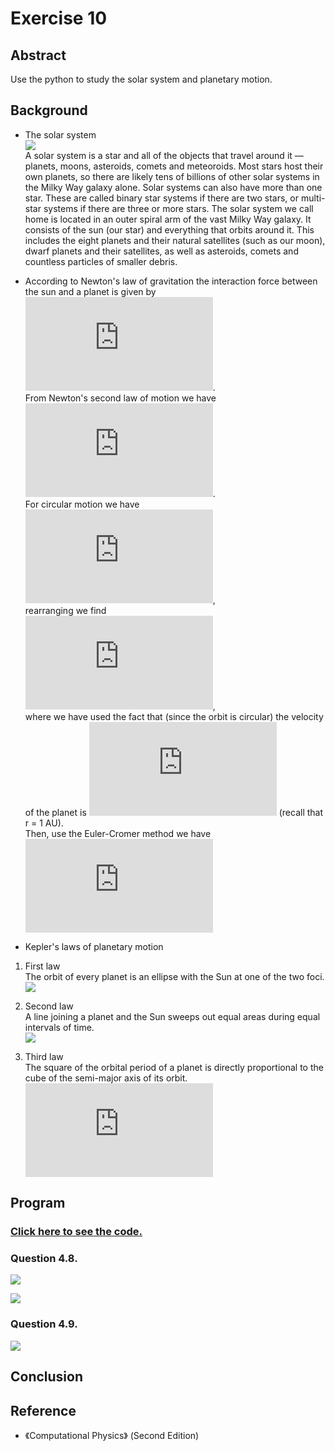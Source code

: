 # Exercise 10

## Abstract
Use the python to study the solar system and planetary motion.

## Background

* The solar system<br>
![](http://solarsystem.nasa.gov/images/galleries/solar_system_Cover_rev_40-3_br.jpg)<br>
A solar system is a star and all of the objects that travel around it — planets, moons, asteroids, comets and meteoroids. Most stars host their own planets, so there are likely tens of billions of other solar systems in the Milky Way galaxy alone. Solar systems can also have more than one star. These are called binary star systems if there are two stars, or multi-star systems if there are three or more stars.
The solar system we call home is located in an outer spiral arm of the vast Milky Way galaxy. It consists of the sun (our star) and everything that orbits around it. This includes the eight planets and their natural satellites (such as our moon), dwarf planets and their satellites, as well as asteroids, comets and countless particles of smaller debris.

* According to Newton's law of gravitation the interaction force between the sun and a planet is given by<br>
![](http://latex.codecogs.com/gif.latex?F_G%3D%5Cfrac%7BGM_SM_P%7D%7Br%5E2%7D).<br>
From Newton's second law of motion we have<br>
![](http://latex.codecogs.com/gif.latex?%5C%5C%20%5Cfrac%7B%5Cmathrm%7Bd%5E2%7D%20x%7D%7B%5Cmathrm%7Bd%7D%20t%5E2%7D%3D%5Cfrac%7BF_%7BG%2Cx%7D%7D%7BM_P%7D%3D-%5Cfrac%7BGM_Sx%7D%7Br%5E3%7D%20%5C%5C%20%5Cfrac%7B%5Cmathrm%7Bd%5E2%7D%20y%7D%7B%5Cmathrm%7Bd%7D%20t%5E2%7D%3D%5Cfrac%7BF_%7BG%2Cy%7D%7D%7BM_P%7D%3D-%5Cfrac%7BGM_Sy%7D%7Br%5E3%7D).<br>
For circular motion we have<br>
![](http://latex.codecogs.com/gif.latex?%5Cfrac%7BM_Pv%5E2%7D%7Br%7D%3DF_G%3D%5Cfrac%7BGM_SM_P%7D%7Br%5E2%7D),<br>
rearranging we find<br>
![](http://latex.codecogs.com/gif.latex?GM_S%3Dv%5E2r%3D4%5Cpi%5E2AU%5E3/yr%5E2),<br>
where we have used the fact that (since the orbit is circular) the velocity of the planet is ![](http://latex.codecogs.com/gif.latex?2%5Cpi%20r/%281%20yr%29%3D2%5Cpi%28AU/yr%29) (recall that r = 1 AU).<br>
Then, use the Euler-Cromer method we have<br>
![](http://latex.codecogs.com/gif.latex?%5C%5C%20%5C%5C%20v_%7Bx%2Ci&plus;1%7D%3Dv_%7Bx%2Ci%7D-%5Cfrac%7B4%5Cpi%5E2%20x_i%7D%7Br_%7Bi%7D%5E%7B3%7D%7D%5CDelta%20t%20%5C%5C%20%5C%5C%20x_%7Bi&plus;1%7D%3Dx_i&plus;v_%7Bx%2Ci&plus;1%7D%5CDelta%20t%20%5C%5C%20%5C%5C%20v_%7By%2Ci&plus;1%7D%3Dv_%7By%2Ci%7D-%5Cfrac%7B4%5Cpi%5E2%20y_i%7D%7Br_%7Bi%7D%5E%7B3%7D%7D%5CDelta%20t%20%5C%5C%20%5C%5C%20y_%7Bi&plus;1%7D%3Dy_i&plus;v_%7By%2Ci&plus;1%7D%5CDelta%20t)

* Kepler's laws of planetary motion

1. First law<br>
The orbit of every planet is an ellipse with the Sun at one of the two foci.<br>
![](https://upload.wikimedia.org/wikipedia/commons/thumb/1/1a/Kepler-first-law.svg/203px-Kepler-first-law.svg.png)

2. Second law<br>
A line joining a planet and the Sun sweeps out equal areas during equal intervals of time.<br>
![](https://upload.wikimedia.org/wikipedia/commons/6/69/Kepler-second-law.gif)

3. Third law<br>
The square of the orbital period of a planet is directly proportional to the cube of the semi-major axis of its orbit.<br>
![](http://latex.codecogs.com/gif.latex?%5Cfrac%7BT%5E2%7D%7Ba%5E3%7D%3Dconstant)

## Program
### [Click here to see the code.](https://github.com/whucyb/computational_physics_N2014301020067/blob/master/Exercise_10/Exercise_10.py)

### Question 4.8.

![](https://github.com/whucyb/computational_physics_N2014301020067/blob/master/Exercise_10/GIF_1.gif)

![](https://github.com/whucyb/computational_physics_N2014301020067/blob/master/Exercise_10/GIF_2.gif)

### Question 4.9.

![](https://github.com/whucyb/computational_physics_N2014301020067/blob/master/Exercise_10/GIF_3.gif)

## Conclusion


## Reference

* 《Computational Physics》 (Second Edition)

